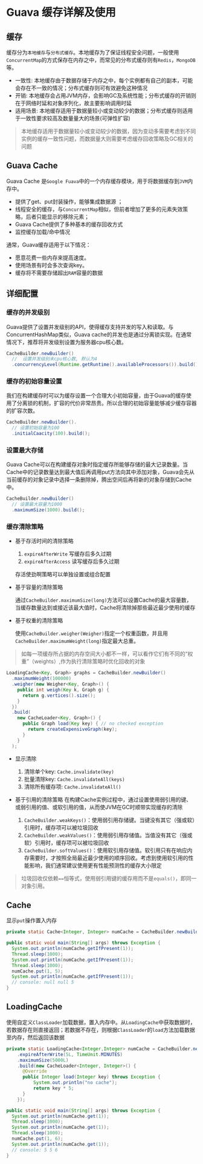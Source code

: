 # Guava 缓存详解及使用

## 缓存

缓存分为`本地缓存`与`分布式缓存`。本地缓存为了保证线程安全问题，一般使用`ConcurrentMap`的方式保存在内存之中，而常见的分布式缓存则有`Redis`，`MongoDB`等。

+ 一致性: 本地缓存由于数据存储于内存之中，每个实例都有自己的副本，可能会存在不一致的情况；分布式缓存则可有效避免这种情况
+ 开销: 本地缓存会占用JVM内存，会影响GC及系统性能；分布式缓存的开销则在于网络时延和对象序列化，故主要影响调用时延
+ 适用场景: 本地缓存适用于数据量较小或变动较少的数据；分布式缓存则适用于一致性要求较高及数量量大的场景(可弹性扩容)

> 本地缓存适用于数据量较小或变动较少的数据，因为变动多需要考虑到不同实例的缓存一致性问题，而数据量大则需要考虑缓存回收策略及GC相关的问题

## Guava Cache

Guava Cache 是`Google Fuava`中的一个内存缓存模块，用于将数据缓存到`JVM`内存中。

+ 提供了get、put封装操作，能够集成数据源 ；
+ 线程安全的缓存，与`ConcurrentMap`相似，但前者增加了更多的元素失效策略，后者只能显示的移除元素；
+ Guava Cache提供了多种基本的缓存回收方式
+ 监控缓存加载/命中情况

通常，Guava缓存适用于以下情况：

+ 愿意花费一些内存来提高速度。
+ 使用场景有时会多次查询key。
+ 缓存将不需要存储超出`RAM`容量的数据

## 详细配置

### 缓存的并发级别

Guava提供了设置并发级别的API，使得缓存支持并发的写入和读取。与ConcurrentHashMap类似，Guava cache的并发也是通过分离锁实现。在通常情况下，推荐将并发级别设置为服务器cpu核心数。

```java
CacheBuilder.newBuilder()
  //  设置并发级别未cpu核心数, 默认为4
  .concurrencyLevel(Runtime.getRuntime().availableProcessors()).build();
```

### 缓存的初始容量设置

我们在构建缓存时可以为缓存设置一个合理大小初始容量，由于Guava的缓存使用了分离锁的机制，扩容的代价非常昂贵。所以合理的初始容量能够减少缓存容器的扩容次数。

```java
CacheBuilder.newBuilder().
  // 设置初始容量为100
  .initialCaacity(100).build();
```

### 设置最大存储

Guava Cache可以在构建缓存对象时指定缓存所能够存储的最大记录数量。当Cache中的记录数量达到最大值后再调用put方法向其中添加对象，Guava会先从当前缓存的对象记录中选择一条删除掉，腾出空间后再将新的对象存储到Cache中。

```java
CacheBuilder.newBuilder()
  // 设置最大容量为1000
  .maximumSize(1000).build();
```

### 缓存清除策略

+ 基于存活时间的清除策略
  1. `expireAfterWrite` 写缓存后多久过期
  2. `expireAfterAccess` 读写缓存后多久过期

  存活使劲啊策略可以单独设置或组合配置

+ 基于容量的清除策略

  通过`CacheBuilder.maximumSize(long)`方法可以设置Cache的最大容量数，当缓存数量达到或接近该最大值时，Cache将清除掉那些最近最少使用的缓存

+ 基于权重的清除策略

  使用`CacheBuilder.weigher(Weigher)`指定一个权重函数，并且用`CacheBuilder.maximumWeight(long)`指定最大总重。

> 如每一项缓存所占据的内存空间大小都不一样，可以看作它们有不同的“权重”（weights）,作为执行清除策略时优化回收的对象

```java
LoadingCache<Key, Graph> graphs = CacheBuilder.newBuilder()
  .maximumWeight(100000)
  .weigher(new Weigher<Key, Graph>() {
    public int weigh(Key k, Graph g) {
      return g.vertices().size();
    }
  })
  .build(
    new CacheLoader<Key, Graph>() {
      public Graph load(Key key) { // no checked exception
        return createExpensiveGraph(key);
      }
    }
  );

```

+ 显示清除
  1. 清除单个key: `Cache.invalidate(key)`
  2. 批量清除key: `Cache.invalidateAll(keys)`
  3. 清除所有缓存项: `Cache.invalidateAll()`

+ 基于引用的清除策略
  在构建Cache实例过程中，通过设置使用弱引用的键、或弱引用的值、或软引用的值，从而使JVM在GC时顺带实现缓存的清除
  1. `CacheBuilder.weakKeys()`：使用弱引用存储键。当键没有其它（强或软）引用时，缓存项可以被垃圾回收
  2. `CacheBuilder.weakValues()`：使用弱引用存储值。当值没有其它（强或软）引用时，缓存项可以被垃圾回收
  3. `CacheBuilder.softValues()`：使用软引用存储值。软引用只有在响应内存需要时，才按照全局最近最少使用的顺序回收。考虑到使用软引用的性能影响，我们通常建议使用更有性能预测性的缓存大小限定

> 垃圾回收仅依赖`==`恒等式，使用弱引用键的缓存用而不是`equals()`，即同一对象引用。

## Cache

显示`put`操作置入内存

```java
private static Cache<Integer, Integer> numCache = CacheBuilder.newBuilder().expireAfterWrite(5, TimeUnit.MINUTES).build();

public static void main(String[] args) throws Exception {
  System.out.println(numCache.getIfPresent(1));
  Thread.sleep(1000);
  System.out.println(numCache.getIfPresent(1));
  Thread.sleep(1000);
  numCache.put(1, 5);
  System.out.println(numCache.getIfPresent(1));
  // console: null null 5
}
```

## LoadingCache

使用自定义`ClassLoader`加载数据，置入内存中。从`LoadingCache`中获取数据时，若数据存在则直接返回；若数据不存在，则根据`ClassLoader`的`load`方法加载数据至内存，然后返回该数据

```java
private static LoadingCache<Integer,Integer> numCache = CacheBuilder.newBuilder()
    .expireAfterWrite(5L, TimeUnit.MINUTES)
    .maximumSize(5000L)
    .build(new CacheLoader<Integer, Integer>() {
      @Override
      public Integer load(Integer key) throws Exception {
          System.out.println("no cache");
          return key * 5;
      }
    });

public static void main(String[] args) throws Exception {
  System.out.println(numCache.get(1));
  Thread.sleep(1000);
  System.out.println(numCache.get(1));
  Thread.sleep(1000);
  numCache.put(1, 6);
  System.out.println(numCache.get(1));
  // console: 5 5 6
}
```
